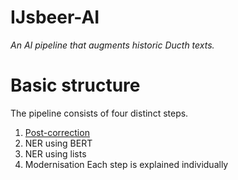 IJsbeer-AI
==========

*An AI pipeline that augments historic Ducth texts.*

# Basic structure
The pipeline consists of four distinct steps.
1. [Post-correction](@ref)
1. NER using BERT
1. NER using lists
1. Modernisation
Each step is explained individually 

